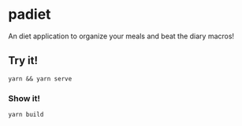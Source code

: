 # padiet
An diet application to organize your meals and beat the diary macros!


## Try it!
```
yarn && yarn serve
```

### Show it!
```
yarn build
```
